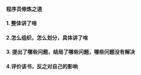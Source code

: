 #### 程序员修炼之道


#### 1. 整体讲了啥

#### 2.怎么组织，怎么划分，具体讲了啥

#### 3. 提出了哪些问题，结局了哪些问题，哪些问题没有解决

#### 4.评价该书，反之对自己的影响
